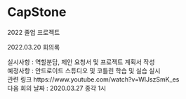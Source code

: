 # CapStone
2022 졸업 프로젝트 

2022.03.20 회의록 

<div>실시사항 : 역할분담, 제안 요청서 및 프로젝트 계획서 작성 </div>
<div>예정사항 : 안드로이드 스튜디오 및 코틀린 학습 및 실습 실시 </div>
<div>          관련 링크<a> https://www.youtube.com/watch?v=WlJszSmK_es </a></div>
<div>다음 회의 날짜 : 2020.03.27 종각 1시 </div>
